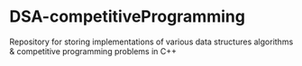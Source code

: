 # DSA-competitiveProgramming
Repository for storing implementations of various data structures algorithms &amp; competitive programming problems in C++
